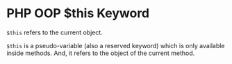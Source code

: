 # PHP OOP $this Keyword

`$this` refers to the current object.

`$this` is a pseudo-variable (also a reserved keyword) which is only available inside methods. And, it refers to the object of the current method.
